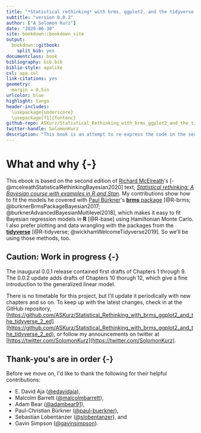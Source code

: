 ```yaml
--- 
title: "*Statistical rethinking* with brms, ggplot2, and the tidyverse: Second edition"
subtitle: "version 0.0.2"
author: ["A Solomon Kurz"]
date: "2020-06-30"
site: bookdown::bookdown_site
output: 
  bookdown::gitbook:
    split_bib: yes
documentclass: book
bibliography: bib.bib
biblio-style: apalike
csl: apa.csl
link-citations: yes
geometry:
  margin = 0.5in
urlcolor: blue
highlight: tango
header-includes:
  \usepackage{underscore}
  \usepackage[T1]{fontenc}
github-repo: ASKurz/Statistical_Rethinking_with_brms_ggplot2_and_the_tidyverse_2_ed
twitter-handle: SolomonKurz
description: "This book is an attempt to re-express the code in the second edition of McElreath's textbook, 'Statistical rethinking.' His models are re-fit in brms, plots are redone with ggplot2, and the general data wrangling code predominantly follows the tidyverse style."
---
```


# What and why {-}

This ebook is based on the second edition of [Richard McElreath](https://twitter.com/rlmcelreath)'s [-@mcelreathStatisticalRethinkingBayesian2020] text, [*Statistical rethinking: A Bayesian course with examples in R and Stan*](https://xcelab.net/rm/statistical-rethinking/). My contributions show how to fit the models he covered with [Paul Bürkner](https://twitter.com/paulbuerkner)'s [**brms** package](https://github.com/paul-buerkner/brms) [@R-brms; @burknerBrmsPackageBayesian2017; @burknerAdvancedBayesianMultilevel2018], which makes it easy to fit Bayesian regression models in **R** [@R-base] using Hamiltonian Monte Carlo. I also prefer plotting and data wrangling with the packages from the [**tidyverse**](http://style.tidyverse.org) [@R-tidyverse; @wickhamWelcomeTidyverse2019]. So we'll be using those methods, too.

## Caution: Work in progress {-}

The inaugural 0.0.1 release contained first drafts of Chapters 1 through 9. The 0.0.2 update adds drafts of Chapters 10 thorugh 12, which give a fine introduction to the generalized linear model.

There is no timetable for this project, but I'll update it periodically with new chapters and so on. To keep up with the latest changes, check in at the GitHub repository, [https://github.com/ASKurz/Statistical_Rethinking_with_brms_ggplot2_and_the_tidyverse_2_ed](https://github.com/ASKurz/Statistical_Rethinking_with_brms_ggplot2_and_the_tidyverse_2_ed), or follow my announcements on twitter at [https://twitter.com/SolomonKurz](https://twitter.com/SolomonKurz).

## Thank-you's are in order {-}

Before we move on, I'd like to thank the following for their helpful contributions:

* E. David Aja ([\@edavidaja](https://github.com/edavidaja)),
* Malcolm Barrett ([\@malcolmbarrett](https://github.com/malcolmbarrett)),
* Adam Bear ([\@adambear91](https://github.com/adambear91)),
* Paul-Christian Bürkner ([\@paul-buerkner](https://github.com/paul-buerkner)),
* Sebastian Lobentanzer ([\@slobentanzer](https://github.com/slobentanzer)), and
* Gavin Simpson ([\@gavinsimpson](https://github.com/gavinsimpson)).



